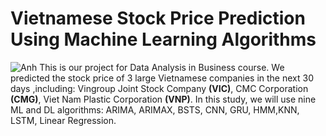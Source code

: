 # Vietnamese Stock Price Prediction Using Machine Learning Algorithms
![Anh](https://github.com/HDNghia/IS403.N23.HTCL-Nhom_4/assets/106216235/eb1811b6-2f1f-4fa8-8c3a-b55134d343e3)
This is our project for Data Analysis in Business course. 
We predicted the stock price of 3 large Vietnamese companies in the next 30 days ,including: Vingroup Joint Stock Company **(VIC)**, CMC Corporation **(CMG)**, Viet Nam Plastic Corporation **(VNP)**. In this study, we will use nine ML and DL algorithms: ARIMA, ARIMAX, BSTS, CNN, GRU, HMM,KNN, LSTM, Linear Regression.
